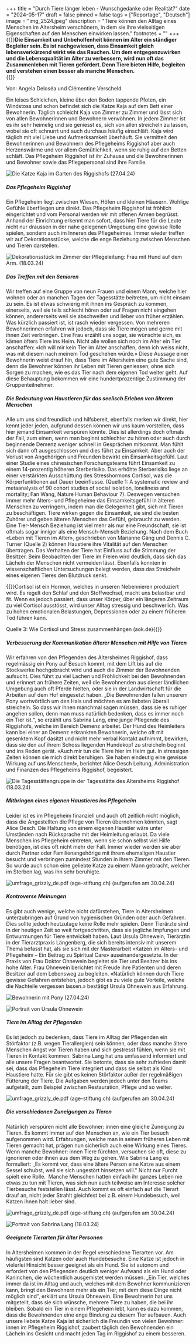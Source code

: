 +++
title = "Durch Tiere länger leben - Wunschgedanke oder Realität?"
date = "2024-05-17"
draft = false
pinned = false
tags = ["Reportage", "Deutsch"]
image = "img_2524.jpeg"
description = "Tiere können den Alltag eines Menschen im Altersheim verschönern, in dem sie ihre vielseitigen Eigenschaften auf den Menschen einwirken lassen."
footnotes = ""
+++
{{<lead>}}**Die Einsamkeit und Unbeholfenheit können im Alter ein ständiger Begleiter sein. Es ist nachgewiesen, dass Einsamkeit gleich lebensverkürzend wirkt wie das Rauchen. Um dem entgegenzuwirken und die Lebensqualität im Alter zu verbessern, wird nun oft das Zusammenleben mit Tieren gefördert. Denn Tiere bieten Hilfe, begleiten und verstehen einen besser als manche Menschen.** \
{{</lead>}}

Von: Angela Deloséa und Clémentine Verscheld 

Ein leises Schleichen, kleine über den Boden tappende Pfoten, ein Windstoss und schon befindet sich die Katze Kaja auf dem Bett einer Bewohnerin. Täglich schleicht Kaja von Zimmer zu Zimmer und lässt sich von allen Bewohnerinnen und Bewohnern verwöhnen. In jedem Zimmer ist es ihr sehr heimelig und sie geniesst es, sich von allen streicheln zu lassen, wobei sie oft schnurrt und auch durchaus häufig einschläft. Kaja wird täglich mit viel Liebe und Aufmerksamkeit überhäuft. Sie vermittelt den Bewohnerinnen und Bewohnern des Pflegeheims Riggishof aber auch Herzenswärme und vor allem Gemütlichkeit, wenn sie ruhig auf den Betten schläft. Das Pflegeheim Riggishof ist ihr Zuhause und die Bewohnerinnen und Bewohner sowie das Pflegepersonal sind ihre Familie. 

![ Die Katze Kaja im Garten des Riggishofs (27.04.24)](img_2524.jpeg)

##### Das Pflegeheim Riggishof

Ein Pflegeheim liegt zwischen Wiesen, Höfen und kleinen Häusern. Wohlige Gefühle überfliegen uns direkt. Das Pflegeheim Riggishof ist fröhlich eingerichtet und vom Personal werden wir mit offenen Armen begrüsst. Anhand der Einrichtung erkennt man sofort, dass hier Tiere für die Leute nicht nur draussen in der nahe gelegenen Umgebung eine gewisse Rolle spielen, sondern auch im Inneren des Pflegeheimes. Immer wieder treffen wir auf Dekorationsstücke, welche die enge Beziehung zwischen Menschen und Tieren darstellen.

![Dekorationsstück im Zimmer der Pflegeleitung: Frau mit Hund auf dem Arm. (18.03.24)](img_0337.jpeg)

##### Das Treffen mit den Senioren

Wir treffen auf eine Gruppe von neun Frauen und einem Mann, welche hier wohnen oder an manchen Tagen der Tagesstätte beitreten, um nicht einsam zu sein. Es ist etwas schwierig mit ihnen ins Gespräch zu kommen, einerseits, weil sie teils schlecht hören oder auf Fragen nicht eingehen können, andererseits weil sie abschweifen und lieber von früher erzählen. Was kürzlich passiert ist, ist rasch wieder vergessen. Von mehreren Bewohnerinnen erfahren wir jedoch, dass sie Tiere mögen und gerne mit ihnen Zeit verbringen. Eine Frau erzählt uns sogar, sie wünschte sich, es kämen öfters Tiere ins Heim. Nicht alle wollen sich noch im Alter ein Tier anschaffen: «Ich will mir kein Tier im Alter anschaffen, denn ich weiss nicht, was mit diesem nach meinem Tod geschehen würde.» Diese Aussage einer Bewohnerin weist drauf hin, dass Tiere im Altersheim eine gute Sache sind, denn die Bewohner können ihr Leben mit Tieren geniessen, ohne sich Sorgen zu machen, wie es das Tier nach dem eigenen Tod weiter geht. Auf diese Behauptung bekommen wir eine hundertprozentige Zustimmung der Gruppenteilnehmer.

##### Die Bedeutung von Haustieren für das seelisch Erleben von älteren Menschen

Alle um uns sind freundlich und hilfsbereit, ebenfalls merken wir direkt, hier kennt jeder jeden, aufgrund dessen können wir uns kaum vorstellen, dass hier jemand Einsamkeit verspüren könnte. Dies ist allerdings doch oftmals der Fall, zum einen, wenn man beginnt schlechter zu hören oder auch durch beginnende Demenz weniger schnell in Gesprächen mitkommt. Man fühlt sich dann oft ausgeschlossen und dies führt zu Einsamkeit. Aber auch der Verlust von Angehörigen und Freunden bewirkt ein Einsamkeitsgefühl. Laut einer Studie eines chinesischen Forschungsteams führt Einsamkeit zu einem 14-prozentig höheren Sterberisiko. Das erhöhte Sterberisiko liege an einer verstärkten Ausschüttung des Stresshormons Cortisol, was die Körperfunktionen auf Dauer beeinflusse. (Quelle 1: A systematic review and metaanalysis of 90 cohort studies of social isolation, loneliness and mortality; Fan Wang, Nature Human Behaviour 7). Deswegen versuchen immer mehr Alters- und Pflegeheime das Einsamkeitsgefühl in älteren Menschen zu verringern, indem man die Gelegenheit gibt, sich mit Tieren zu beschäftigen. Tiere wirken gegen die Einsamkeit, sie sind die besten Zuhörer und geben älteren Menschen das Gefühl, gebraucht zu werden. Eine Tier-Mensch Beziehung ist viel mehr als nur eine Freundschaft, sie ist oftmals sogar inniger als eine Mensch-Mensch Beziehung. Nach dem Buch «Leben mit Tieren im Alter», geschrieben von Marianne Gäng und Dennis C. Turner (Quelle 2) können Haustiere ihre Vitalität auf den Menschen übertragen. Das Verhalten der Tiere hat Einfluss auf die Stimmung der Besitzer. Beim Beobachten der Tiere im Freien wird deutlich, dass sich das Lächeln der Menschen nicht vermeiden lässt. Ebenfalls konnten in wissenschaftlichen Untersuchungen belegt werden, dass das Streicheln eines eigenen Tieres den Blutdruck senkt.

{{<box>}}Cortisol ist ein Hormon, welches in unseren Nebennieren produziert wird. Es regelt den Schlaf und den Stoffwechsel, macht uns belastbar und fit. Wenn es jedoch passiert, dass unser Körper, über ein längeren Zeitraum zu viel Cortisol ausstösst, wird unser Alltag stressig und beschwerlich. Was zu hohen emotionalen Belastungen, Depressionen oder zu einem früheren Tod führen kann.

Quelle 3: Wie Cortisol und Stress zusammenhängen (aok.de){{</box>}}

##### Verbesserung der Kommunikation älterer Menschen mit Hilfe von Tieren

Wir erfahren von den Pflegenden des Altersheimes Riggishof, dass regelmässig ein Pony auf Besuch kommt, mit dem Lift bis auf die Stockwerke hochgebracht wird und auch die Zimmer der Bewohnenden aufsucht. Dies führt zu viel Lachen und Fröhlichkeit bei den Bewohnenden und erinnert an frühere Zeiten, weil die Bewohnenden aus dieser ländlichen Umgebung auch oft Pferde hielten, oder sie in der Landwirtschaft für die Arbeiten auf dem Hof eingesetzt haben. „Die Bewohnenden fallen unserem Pony wortwörtlich um den Hals und möchten es am liebsten überall streicheln. So dass wir ihnen manchmal sagen müssen, dass sie es ruhiger angehen sollen, denn man muss natürlich bedenken, dass es immer noch ein Tier ist.“, so erzählt uns Sabrina Lang, eine junge Pflegende des Riggishofs, welche im Bereich Demenz arbeitet. Der Hund des Heimleiters kann bei einer an Demenz erkrankten Bewohnerin, welche oft mit gesenktem Kopf dasitzt und nicht mehr verbal Kontakt aufnimmt, bewirken, dass sie den auf ihrem Schoss liegenden Hundekopf zu streicheln beginnt und ins Reden gerät. «Auch mir tun die Tiere hier im Heim gut. In stressigen Zeiten können sie mich direkt beruhigen. Sie haben eindeutig eine gewisse Wirkung auf uns Menschen!», berichtet Alice Oesch Leitung, Administration und Finanzen des Pflegeheims Riggishof, begeistert.

![Die Tagesstättengruppe in der Tagesstätte des Altersheims Riggishof (18.03.24)](img_0338.jpeg)

##### Mitbringen eines eigenen Haustieres ins Pflegeheim

Leider ist es im Pflegeheim finanziell und auch oft zeitlich nicht möglich, dass die Angestellten die Pflege von Tieren übernehmen könnten, sagt Alice Oesch. Die Haltung von einem eigenen Haustier wäre unter Umständen nach Rücksprache mit der Heimleitung erlaubt. Da viele Menschen ins Pflegeheim eintreten, wenn sie schon selbst viel Hilfe benötigen, ist dies oft nicht mehr der Fall. Immer wieder werden sie aber durch Partner oder Familienangehörige mit ihrem ehemaligen Haustier besucht und verbringen zumindest Stunden in ihrem Zimmer mit den Tieren. So wurde auch schon eine geliebte Katze zu einem Mann gebracht, welcher im Sterben lag, was ihn sehr beruhigte.

![umfrage_grizzly_de.pdf (age-stiftung.ch) (aufgerufen am 30.04.24)](img_0334.jpeg)

##### Kontroverse Meinungen

Es gibt auch wenige, welche nicht dafürstehen, Tiere in Altersheimen unterzubringen auf Grund von hygienischen Gründen oder auch Gefahren. Dies sollte jedoch heutzutage keine Rolle mehr spielen. Denn Tierärzte sind in der heutigen Zeit so weit fortgeschritten, dass sie jegliche Impfungen und Entwurmungen für Tiere entwickelt haben. Laut Ursula Ohnewein, Tierärztin in der Tierarztpraxis Längenberg, die sich bereits intensiv mit unserem Thema befasst hat, als sie sich mit der Masterarbeit «Katzen im Alters- und Pflegeheim – Ein Beitrag zu Spiritual Care» auseinandergesetzte. In der Praxis von Frau Doktor Ohnewein begleitet sie Tier und Besitzer bis ins hohe Alter. Frau Ohnewein berichtet mit Freude ihre Patienten und deren Besitzer auf dem Lebensweg zu begleiten. «Natürlich können durch Tiere gewisse Gefahren entstehen, jedoch gibt es zu viele gute Vorteile, welche die Nachteile vergessen lassen.» bestätigt Ursula Ohnewein aus Erfahrung.

![Bewohnerin mit Pony (27.04.24)](e81b5db3-5ecb-4618-b827-d7c5c4ed1052.jpeg)

![Portrait von Ursula Ohnewein](img_2415.jpeg)

##### Tiere im Alltag der Pflegenden

Es ist jedoch zu bedenken, dass Tiere im Alltag der Pflegenden ein Störfaktor (z.B. wegen Tierallergien) sein können, oder dass manche ältere Menschen Angst vor Tieren haben und sich gestresst fühlen, wenn sie mit Tieren in Kontakt kommen. Sabrina Lang hat uns umfassend informiert und alle unsere Fragen beantwortet. Sie betonte, dass sie sehr zufrieden damit sei, dass das Pflegeheim Tiere integriert und dass sie selbst als Kind Haustiere hatte. Für sie gibt es keinen Störfaktor außer der regelmäßigen Fütterung der Tiere. Die Aufgaben werden jedoch unter den Teams aufgeteilt, zum Beispiel zwischen Restauration, Pflege und so weiter.

![umfrage_grizzly_de.pdf (age-stiftung.ch) (aufgerufen am 30.04.24)](img_0336.jpeg)

##### Die verschiedenen Zuneigungen zu Tieren

Natürlich verspüren nicht alle Bewohner: innen eine gleiche Zuneigung zu Tieren. Es kommt immer auf den Menschen an, wie ein Tier besuch aufgenommen wird. Erfahrungen, welche man in seinem früheren Leben mit Tieren gemacht hat, prägen nun sicherlich auch eine Wirkung eines Tieres. Wenn manche Bewohner: innen Tiere fürchten, versuchen sie oft, diese zu ignorieren oder ihnen aus dem Weg zu gehen. Wie Sabrina Lang es formuliert: ‚‚Es kommt vor, dass eine ältere Person eine Katze aus einem Sessel schubst, weil sie sich ungestört hinsetzen will." Nicht nur Furcht spielt eine Rolle.  Manche Menschen hatten einfach ihr ganzes Leben nie etwas zu tun mit Tieren, was sich nun auch teilweise am Interesse solcher Tierbesuche feststellen lässt. Auch kommt es oft einfach auf die Tierart drauf an, nicht jeder Strahlt gleichfest bei z.B. einem Hundebesuch, weil Katzen ihnen halt lieber sind.

![umfrage_grizzly_de.pdf (age-stiftung.ch) (aufgerufen am 30.04.24)](img_0335.jpeg)

![ Portrait von Sabrina Lang (18.03.24)](img_0339.jpeg)

##### Geeignete Tierarten für älter Personen

In Altersheimen kommen in der Regel verschiedene Tierarten vor. Am häufigsten sind Katzen oder auch Hundebesuche. Eine Katze ist jedoch in vielerlei Hinsicht besser geeignet als ein Hund. Sie ist autonom und erfordert von den Pflegenden deutlich weniger Aufwand als ein Hund oder Kaninchen, die wöchentlich ausgemistet werden müssen. „Ein Tier, welches immer da ist im Alltag und auch, welches mit dem Bewohner kommunizieren kann, bringt den Bewohnern mehr als ein Tier, mit dem diese Dinge nicht möglich sind“, erklärt uns Ursula Ohnewein. Eine Bewohnerin hat uns mitgeteilt, dass sie sich wünsche, mehrere Tiere zu haben, die bei ihr bleiben. Sobald ein Tier in einem Pflegeheim lebt, kann es dazu kommen, dass die Bewohnenden eine enge Bindung zu diesem Tier aufbauen. Auch unsere liebste Katze Kaja ist sicherlich die Freundin von vielen Bewohner: innen im Pflegeheim Riggishof, zaubert täglich den Bewohnenden ein Lächeln ins Gesicht und macht jeden Tag im Riggishof zu einem besseren.